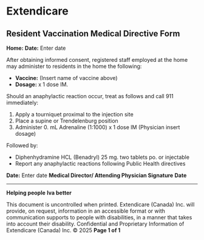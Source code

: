# Extendicare
## Resident Vaccination Medical Directive Form

**Home:**                                                      **Date:**  Enter date

After obtaining informed consent, registered staff employed at the home may administer to residents in the home the following:

- **Vaccine:** (Insert name of vaccine above)
- **Dosage:** x 1 dose IM.

Should an anaphylactic reaction occur, treat as follows and call 911 immediately:

1. Apply a tourniquet proximal to the injection site
2. Place a supine or Trendelenburg position
3. Administer 0.      mL Adrenaline (1:1000) x 1 dose IM (Physician insert dosage)

Followed by:

- Diphenhydramine HCL (Benadryl) 25 mg. two tablets po. or injectable
- Report any anaphylactic reactions following Public Health directives

**Date:** Enter date
**Medical Director/ Attending Physician Signature**                   **Date**

----

**Helping people**
**Iva better**

This document is uncontrolled when printed.
Extendicare (Canada) Inc. will provide, on request, information in an accessible format or with communication supports to people with disabilities, in a manner that takes into account their disability.
Confidential and Proprietary Information of Extendicare (Canada) Inc. © 2025
**Page 1 of 1**
